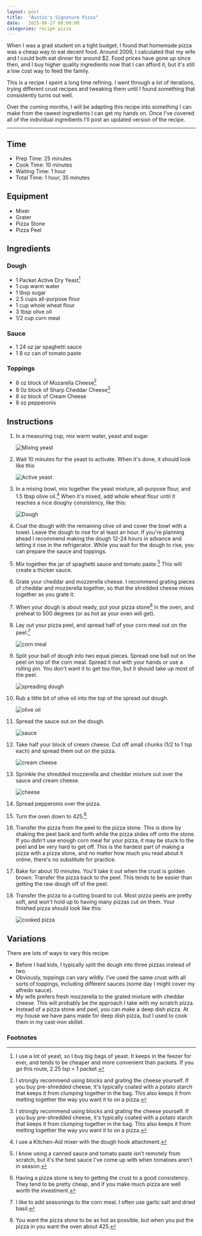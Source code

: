 ```yaml
---
layout: post
title:  "Austin's Signature Pizza"
date:   2015-06-27 00:00:00
categories: recipe pizza
---
```

When I was a grad student on a tight budget, I found that homemade pizza was a cheap way to eat decent food. Around 2009, I calculated that my wife and I could both eat dinner for around $2. Food prices have gone up since then, and I buy higher quality ingredients now that I can afford it, but it's still a low cost way to feed the family.

This is a recipe I spent a long time refining. I went through a lot of iterations, trying different crust recipes and tweaking them until I found something that consistently turns out well.

Over the coming months, I will be adapting this recipe into something I can make from the rawest ingredients I can get my hands on. Once I've covered all of the individual ingredients I'll post an updated version of the recipe.

----

Time
----
* Prep Time: 25 minutes
* Cook Time: 10 minutes
* Waiting Time: 1 hour
* Total Time: 1 hour, 35 minutes

Equipment
---------
* Mixer
* Grater
* Pizza Stone
* Pizza Peel


Ingredients
-----------

### Dough
* 1 Packet Active Dry Yeast[^1]
* 1 cup warm water
* 1 tbsp sugar
* 2.5 cups all-purpose flour
* 1 cup whole wheat flour
* 3 tbsp olive oil
* 1/2 cup corn meal
 
### Sauce
* 1 24 oz jar spaghetti sauce
* 1 8 oz can of tomato paste

### Toppings
* 8 oz block of Mozarella Cheese[^2]
* 8 0z block of Sharp Cheddar Cheese[^2]
* 8 oz block of Cream Cheese
* 8 oz pepperonis

Instructions
------------

1. In a measuring cup, mix warm water, yeast and sugar.
   
   ![Mixing yeast](/images/mix-yeast.png)

2. Wait 10 minutes for the yeast to activate. When it's done, it should look like this

   ![Active yeast](/images/active-yeast.png)

3. In a mixing bowl, mix together the yeast mixture, all-purpose flour, and 1.5 tbsp olive oil.[^3] When it's mixed, add whole wheat flour until it reaches a nice doughy consistency, like this:

   ![Dough](/images/dough.png)

4. Coat the dough with the remaining olive oil and cover the bowl with a towel. Leave the dough to rise for at least an hour. If you're planning ahead I recommend making the dough 12-24 hours in advance and letting it rise in the refrigerator. While you wait for the dough to rise, you can prepare the sauce and toppings.

5. Mix together the jar of spaghetti sauce and tomato paste.[^4] This will create a thicker sauce.

6. Grate your cheddar and mozzerella cheese. I recommend grating pieces of cheddar and mozzerella together, so that the shredded cheese mixes together as you grate it.

7. When your dough is about ready, put your pizza stone[^5] in the oven, and preheat to 500 degrees (or as hot as your oven will get).

8. Lay out your pizza peel, and spread half of your corn meal out on the peel.[^6]

   ![corn meal](/images/corn-meal.png)

9. Split your ball of dough into two equal pieces. Spread one ball out on the peel on top of the corn meal. Spread it out with your hands or use a rolling pin. You don't want it to get too thin, but it should take up most of the peel.

   ![spreading dough](/images/spreading.png)

10. Rub a little bit of olive oil into the top of the spread out dough.

    ![olive oil](/images/olive-oil.png)

11. Spread the sauce out on the dough.

    ![sauce](/images/sauce.png)

12. Take half your block of cream cheese. Cut off small chunks (1/2 to 1 tsp each) and spread them out on the pizza.

    ![cream cheese](/images/cream-cheese.png)

13. Sprinkle the shredded mozzerella and cheddar mixture out over the sauce and cream cheese.

    ![cheese](/images/cheese.png)

14. Spread pepperonis over the pizza.

15. Turn the oven down to 425.[^7]

16. Transfer the pizza from the peel to the pizza stone. This is done by shaking the peel back and forth while the pizza slides off onto the stone. If you didn't use enough corn meal for your pizza, it may be stuck to the peel and be very hard to get off. This is the hardest part of making a pizza with a pizza stone, and no matter how much you read about it online, there's no substitute for practice.

17. Bake for about 10 minutes. You'll take it out when the crust is golden brown. Transfer the pizza back to the peel. This tends to be easier than getting the raw dough off of the peel.

18. Transfer the pizza to a cutting board to cut. Most pizza peels are pretty soft, and won't hold up to having many pizzas cut on them. Your finished pizza should look like this:

    ![cooked pizza](/images/cooked.png)
    

Variations
----------

There are lots of ways to vary this recipe:

* Before I had kids, I typically split the dough into three pizzas instead of two.
* Obviously, toppings can vary wildly. I've used the same crust with all sorts of toppings, including different sauces (some day I might cover my alfredo sauce).
* My wife prefers fresh mozzerella to the grated mixture with cheddar cheese. This will probably be the approach I take with my scratch pizza.
* Instead of a pizza stone and peel, you can make a deep dish pizza. At my house we have pans made for deep dish pizza, but I used to cook them in my cast-iron skillet.


### Footnotes

[^1]: I use a lot of yeast, so I buy big bags of yeast. It keeps in the feezer for ever, and tends to be cheaper and more convenient than packets. If you go this route, 2.25 tsp = 1 packet.
[^2]: I strongly recommend using blocks and grating the cheese yourself. If you buy pre-shredded cheese, it's typically coated with a potato starch that keeps it from clumping together in the bag. This also keeps it from melting together the way you want it to on a pizza.
[^3]: I use a Kitchen-Aid mixer with the dough hook attachment.
[^4]: I know using a canned sauce and tomato paste isn't remotely from scratch, but it's the best sauce I've come up with when tomatoes aren't in season.
[^5]: Having a pizza stone is key to getting the crust to a good consistency. They tend to be pretty cheap, and if you make much pizza are well worth the investment.
[^6]: I like to add seasonings to the corn meal. I often use garlic salt and dried basil.
[^7]: You want the pizza stone to be as hot as possible, but when you put the pizza in you want the oven about 425.